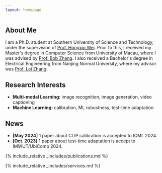 ```yaml
---
layout: homepage
---
```


## About Me

I am a Ph.D. student at Southern University of Science and Technology, under the supervision of [Prof. Hongxin Wei](https://hongxin001.github.io/). Prior to this, I received my Master's degree in Computer Science from University of Macau, where I was advised by [Prof. Bob Zhang](https://www.cis.um.edu.mo/~bobzhang/). I also received a Bachelor's degree in Electrical Engineering from Nanjing Normal University, where my advisor was [Prof. Lei Zhang](https://leizhangnjnu.github.io/_pages/includes/people/).


## Research Interests

- **Multi-modal Learning:** image recognition, image generation, video captioning
- **Machine Learning:** calibration, ML robustness, test-time adaptation

## News

- **[May 2024]** 1 paper about CLIP calibration is accepted to ICML 2024.
- **[Oct. 2023]** 1 paper about test-time adaptation is accept to IMWUT/UbiComp 2024.

{% include_relative _includes/publications.md %}

{% include_relative _includes/services.md %}
